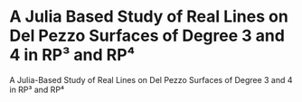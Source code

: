 # A Julia Based Study of Real Lines on Del Pezzo Surfaces of Degree 3 and 4 in RP³ and RP⁴
A Julia-Based Study of Real Lines on Del Pezzo Surfaces of Degree 3 and 4 in RP³ and RP⁴
